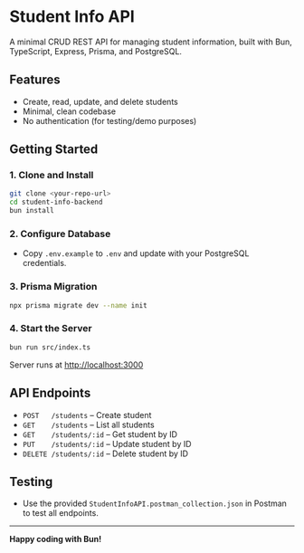 # Student Info API

A minimal CRUD REST API for managing student information, built with Bun, TypeScript, Express, Prisma, and PostgreSQL.

## Features
- Create, read, update, and delete students
- Minimal, clean codebase
- No authentication (for testing/demo purposes)

## Getting Started

### 1. Clone and Install
```sh
git clone <your-repo-url>
cd student-info-backend
bun install
```

### 2. Configure Database
- Copy `.env.example` to `.env` and update with your PostgreSQL credentials.

### 3. Prisma Migration
```sh
npx prisma migrate dev --name init
```

### 4. Start the Server
```sh
bun run src/index.ts
```

Server runs at [http://localhost:3000](http://localhost:3000)

## API Endpoints
- `POST   /students`      – Create student
- `GET    /students`      – List all students
- `GET    /students/:id`  – Get student by ID
- `PUT    /students/:id`  – Update student by ID
- `DELETE /students/:id`  – Delete student by ID

## Testing
- Use the provided `StudentInfoAPI.postman_collection.json` in Postman to test all endpoints.

---

**Happy coding with Bun!** 